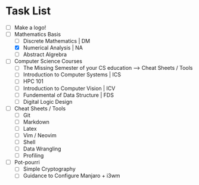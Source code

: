# Task List
- [ ] Make a logo!
- [ ] Mathematics Basis
    * [ ] Discrete Mathematics | DM
    * [x] Numerical Analysis | NA
    * [ ] Abstract Algrebra
- [ ] Computer Science Courses
    * [ ] The Missing Semester of your CS education --> Cheat Sheets / Tools
    * [ ] Introduction to Computer Systems | ICS
    * [ ] HPC 101
    * [ ] Introduction to Computer Vision | ICV
    * [ ] Fundemental of Data Structure | FDS
    * [ ] Digital Logic Design
- [ ] Cheat Sheets / Tools
    * [ ] Git
    * [ ] Markdown
    * [ ] Latex
    * [ ] Vim / Neovim
    * [ ] Shell
    * [ ] Data Wrangling
    * [ ] Profiling
- [ ] Pot-pourri
    * [ ] Simple Cryptography
    * [ ] Guidance to Configure Manjaro + i3wm